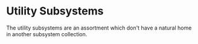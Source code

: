 # Utility Subsystems

The utility subsystems are an assortment which don't have a natural home in another subsystem collection.
